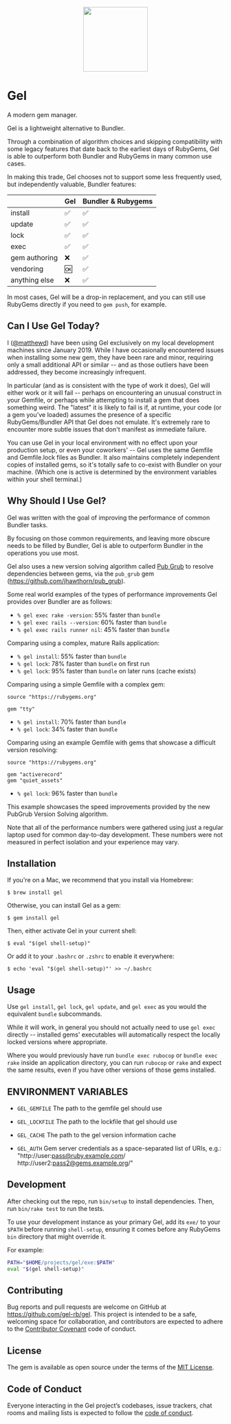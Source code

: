 <p align="center"><a href="https://gel.dev"><img src="https://gel.dev/images/gel.svg" width="150" /></a></p>

# Gel

A modern gem manager.

Gel is a lightweight alternative to Bundler.

Through a combination of algorithm choices and skipping compatibility
with some legacy features that date back to the earliest days of
RubyGems, Gel is able to outperform both Bundler and RubyGems in many
common use cases.

In making this trade, Gel chooses not to support some less frequently
used, but independently valuable, Bundler features:

|         |         Gel        | Bundler & Rubygems |
|---------|--------------------|--------------------|
| install | :white_check_mark: | :white_check_mark: |
| update  | :white_check_mark: | :white_check_mark: |
| lock    | :white_check_mark: | :white_check_mark: |
| exec    | :white_check_mark: | :white_check_mark: |
| gem authoring | :x:  | :white_check_mark: |
| vendoring     | :ok: | :white_check_mark: |
| anything else | :x:  | :white_check_mark: |

In most cases, Gel will be a drop-in replacement, and you can still use
RubyGems directly if you need to `gem push`, for example.

## Can I Use Gel Today?

I ([@matthewd](https://github.com/matthewd)) have been using Gel
exclusively on my local development machines since January 2019. While I
have occasionally encountered issues when installing some new gem, they
have been rare and minor, requiring only a small additional API or
similar -- and as those outliers have been addressed, they become
increasingly infrequent.

In particular (and as is consistent with the type of work it does), Gel
will either work or it will fail -- perhaps on encountering an unusual
construct in your Gemfile, or perhaps while attempting to install a gem
that does something weird. The "latest" it is likely to fail is if, at
runtime, your code (or a gem you've loaded) assumes the presence of a
specific RubyGems/Bundler API that Gel does not emulate. It's extremely
rare to encounter more subtle issues that don't manifest as immediate
failure.

You can use Gel in your local environment with no effect upon your
production setup, or even your coworkers' -- Gel uses the same Gemfile
and Gemfile.lock files as Bundler. It also maintains completely
independent copies of installed gems, so it's totally safe to co-exist
with Bundler on your machine. (Which one is active is determined by the
environment variables within your shell terminal.)

## Why Should I Use Gel?

Gel was written with the goal of improving the performance of common
Bundler tasks.

By focusing on those common requirements, and leaving more obscure needs
to be filled by Bundler, Gel is able to outperform Bundler in the
operations you use most.

Gel also uses a new version solving algorithm called [Pub
Grub](https://medium.com/@nex3/pubgrub-2fb6470504f) to resolve
dependencies between gems, via the `pub_grub` gem
(https://github.com/jhawthorn/pub_grub).

Some real world examples of the types of performance improvements Gel provides over Bundler are as follows:

* `% gel exec rake -version`: 55% faster than `bundle`
* `% gel exec rails --version`: 60% faster than `bundle`
* `% gel exec rails runner nil`: 45% faster than `bundle`

Comparing using a complex, mature Rails application:

* `% gel install`: 55% faster than `bundle`
* `% gel lock`: 78% faster than `bundle` on first run
* `% gel lock`: 95% faster than `bundle` on later runs (cache exists)


Comparing using a simple Gemfile with a complex gem:

```
source "https://rubygems.org"

gem "tty"
```

* `% gel install`: 70% faster than `bundle`
* `% gel lock`: 34% faster than `bundle`

Comparing using an example Gemfile with gems that showcase a difficult version resolving:

```
source "https://rubygems.org"

gem "activerecord"
gem "quiet_assets"
```

* `% gel lock`: 96% faster than `bundle`

This example showcases the speed improvements provided by the new PubGrub Version Solving algorithm.

Note that all of the performance numbers were gathered using just a regular laptop used for common day-to-day development. These numbers were not measured in perfect isolation and your experience may vary.

## Installation

If you're on a Mac, we recommend that you install via Homebrew:

    $ brew install gel

Otherwise, you can install Gel as a gem:

    $ gem install gel

Then, either activate Gel in your current shell:

    $ eval "$(gel shell-setup)"

Or add it to your `.bashrc` or `.zshrc` to enable it everywhere:

    $ echo 'eval "$(gel shell-setup)"' >> ~/.bashrc

## Usage

Use `gel install`, `gel lock`, `gel update`, and `gel exec` as you would
the equivalent `bundle` subcommands.

While it will work, in general you should not actually need to use `gel
exec` directly -- installed gems' executables will automatically respect
the locally locked versions where appropriate.

Where you would previously have run `bundle exec rubocop` or
`bundle exec rake` inside an application directory, you can run
`rubocop` or `rake` and expect the same results, even if you have other
versions of those gems installed.

## ENVIRONMENT VARIABLES

* `GEL_GEMFILE`
  The path to the gemfile gel should use

* `GEL_LOCKFILE`
  The path to the lockfile that gel should use

* `GEL_CACHE`
  The path to the gel version information cache

* `GEL_AUTH`
  Gem server credentials as a space-separated list of URIs, e.g.:
  "http://user:pass@ruby.example.com/ http://user2:pass2@gems.example.org/"

## Development

After checking out the repo, run `bin/setup` to install dependencies. Then, run `bin/rake test` to run the tests.

To use your development instance as your primary Gel, add its `exe/` to your `$PATH` before running `shell-setup`, ensuring it comes before any RubyGems `bin` directory that might override it.

For example:

```sh
PATH="$HOME/projects/gel/exe:$PATH"
eval "$(gel shell-setup)"
```

## Contributing

Bug reports and pull requests are welcome on GitHub at https://github.com/gel-rb/gel. This project is intended to be a safe, welcoming space for collaboration, and contributors are expected to adhere to the [Contributor Covenant](http://contributor-covenant.org) code of conduct.

## License

The gem is available as open source under the terms of the [MIT License](https://opensource.org/licenses/MIT).

## Code of Conduct

Everyone interacting in the Gel project’s codebases, issue trackers, chat rooms and mailing lists is expected to follow the [code of conduct](https://github.com/gel-rb/gel/blob/main/CODE_OF_CONDUCT.md).
